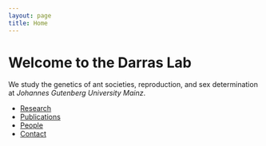 ```yaml
---
layout: page
title: Home
---
```


# Welcome to the Darras Lab

We study the genetics of ant societies, reproduction, and sex determination  
at *Johannes Gutenberg University Mainz*.

- [Research](research.html)  
- [Publications](publications.html)  
- [People](people.html)  
- [Contact](contact.html)  
